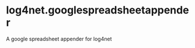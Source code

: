 log4net.googlespreadsheetappender
=================================

A google spreadsheet appender for log4net
